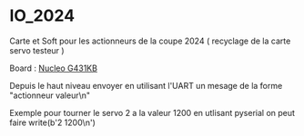 # IO_2024
Carte et Soft pour les actionneurs de la coupe 2024 ( recyclage de la carte servo testeur )

Board : [Nucleo G431KB](https://www.st.com/en/evaluation-tools/nucleo-g431kb.html#documentation)

Depuis le haut niveau envoyer en utilisant l'UART un mesage de la forme "actionneur valeur\n"

Exemple pour tourner le servo 2 a la valeur 1200 en utlisant pyserial on peut faire write(b'2 1200\n')

